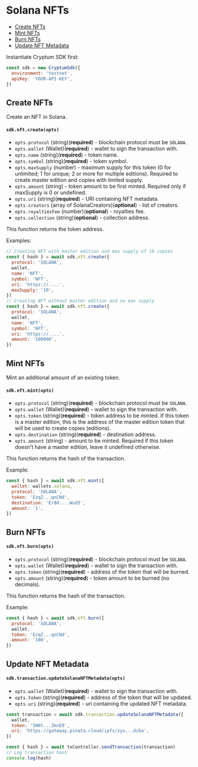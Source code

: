 # Solana NFTs

- [Create NFTs](#create-nfts)
- [Mint NFTs](#mint-nfts)
- [Burn NFTs](#burn-nfts)
- [Update NFT Metadata](#update-solana-nft-metadata)

Instantiate Cryptum SDK first:

```js
const sdk = new CryptumSdk({
  environment: 'testnet',
  apiKey: 'YOUR-API-KEY',
})
```

## Create NFTs

Create an NFT in Solana.

#### `sdk.nft.create(opts)`

- `opts.protocol` (string)(**required**) - blockchain protocol must be `SOLANA`.
- `opts.wallet` (Wallet)(**required**) - wallet to sign the transaction with.
- `opts.name` (string)(**required**) - token name.
- `opts.symbol` (string)(**required**) - token symbol.
- `opts.maxSupply` (number) - maximum supply for this token (0 for unlimited; 1 for unique; 2 or more for multiple editions). Required to create master edition and copies with limited supply.
- `opts.amount` (string) - token amount to be first minted. Required only if maxSupply is 0 or undefined.
- `opts.uri` (string)(**required**) - URI containing NFT metadata.
- `opts.creators` (array of SolanaCreators)(**optional**) - list of creators.
- `opts.royaltiesFee` (number)(**optional**) - royalties fee.
- `opts.collection` (string)(**optional**) - collection address.

This function returns the token address.

Examples:

```js
// Creating NFT with master edition and max supply of 10 copies
const { hash } = await sdk.nft.create({
  protocol: 'SOLANA',
  wallet,
  name: 'NFT',
  symbol: 'NFT',
  uri: 'https://....',
  maxSupply: '10',
})
// Creating NFT without master edition and no max supply
const { hash } = await sdk.nft.create({
  protocol: 'SOLANA',
  wallet,
  name: 'NFT',
  symbol: 'NFT',
  uri: 'https://....',
  amount: '100000',
})
```

## Mint NFTs

Mint an additional amount of an existing token.

#### `sdk.nft.mint(opts)`

- `opts.protocol` (string)(**required**) - blockchain protocol must be `SOLANA`.
- `opts.wallet` (Wallet)(**required**) - wallet to sign the transaction with.
- `opts.token` (string)(**required**) - token address to be minted. If this token is a master edition, this is the address of the master edition token that will be used to create copies (editions).
- `opts.destination` (string)(**required**) - destination address.
- `opts.amount` (string) - amount to be minted. Required if this token doesn't have a master edition, leave it undefined otherwise.

This function returns the hash of the transaction.

Example:

```js
const { hash } = await sdk.nft.mint({
  wallet: wallets.solana,
  protocol: 'SOLANA',
  token: 'EzqZ...qnCNd',
  destination: 'Er8d....Wud3',
  amount: '1',
})
```

## Burn NFTs

#### `sdk.nft.burn(opts)`

- `opts.protocol` (string)(**required**) - blockchain protocol must be `SOLANA`.
- `opts.wallet` (Wallet)(**required**) - wallet to sign the transaction with.
- `opts.token` (string)(**required**) - address of the token that will be burned.
- `opts.amount` (string)(**required**) - token amount to be burned (no decimals).

This function returns the hash of the transaction.

Example:

```js
const { hash } = await sdk.nft.burn({
  protocol: 'SOLANA',
  wallet,
  token: 'EzqZ...qnCNd',
  amount: '100',
})
```

## Update NFT Metadata

#### `sdk.transaction.updateSolanaNFTMetadata(opts)`

- `opts.wallet` (Wallet)(**required**) - wallet to sign the transaction with.
- `opts.token` (string)(**required**) - address of the token that will be updated.
- `opts.uri` (string)(**required**) - uri containing the updated NFT metadata.

```js
const transaction = await sdk.transaction.updateSolanaNFTMetadata({
  wallet,
  token: '5N6t...3knE9',
  uri: 'https://gateway.pinata.cloud/ipfs/zyx...dcba',
})

const { hash } = await txController.sendTransaction(transaction)
// Log transaction hash
console.log(hash)
```
